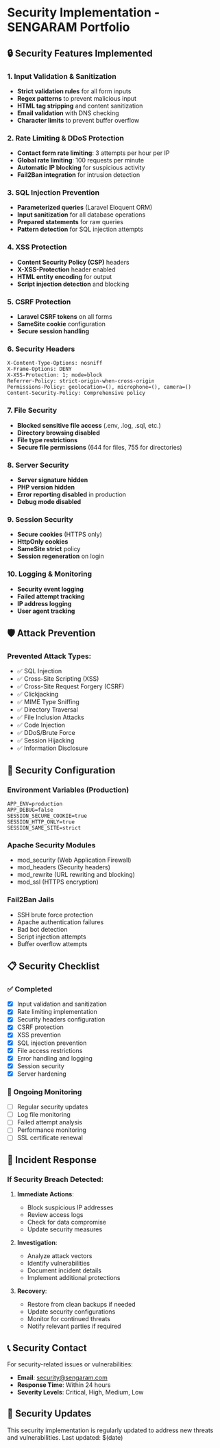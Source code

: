 # Security Implementation - SENGARAM Portfolio

## 🔒 Security Features Implemented

### 1. Input Validation & Sanitization
- **Strict validation rules** for all form inputs
- **Regex patterns** to prevent malicious input
- **HTML tag stripping** and content sanitization
- **Email validation** with DNS checking
- **Character limits** to prevent buffer overflow

### 2. Rate Limiting & DDoS Protection
- **Contact form rate limiting**: 3 attempts per hour per IP
- **Global rate limiting**: 100 requests per minute
- **Automatic IP blocking** for suspicious activity
- **Fail2Ban integration** for intrusion detection

### 3. SQL Injection Prevention
- **Parameterized queries** (Laravel Eloquent ORM)
- **Input sanitization** for all database operations
- **Prepared statements** for raw queries
- **Pattern detection** for SQL injection attempts

### 4. XSS Protection
- **Content Security Policy (CSP)** headers
- **X-XSS-Protection** header enabled
- **HTML entity encoding** for output
- **Script injection detection** and blocking

### 5. CSRF Protection
- **Laravel CSRF tokens** on all forms
- **SameSite cookie** configuration
- **Secure session handling**

### 6. Security Headers
```
X-Content-Type-Options: nosniff
X-Frame-Options: DENY
X-XSS-Protection: 1; mode=block
Referrer-Policy: strict-origin-when-cross-origin
Permissions-Policy: geolocation=(), microphone=(), camera=()
Content-Security-Policy: Comprehensive policy
```

### 7. File Security
- **Blocked sensitive file access** (.env, .log, .sql, etc.)
- **Directory browsing disabled**
- **File type restrictions**
- **Secure file permissions** (644 for files, 755 for directories)

### 8. Server Security
- **Server signature hidden**
- **PHP version hidden**
- **Error reporting disabled** in production
- **Debug mode disabled**

### 9. Session Security
- **Secure cookies** (HTTPS only)
- **HttpOnly cookies**
- **SameSite strict** policy
- **Session regeneration** on login

### 10. Logging & Monitoring
- **Security event logging**
- **Failed attempt tracking**
- **IP address logging**
- **User agent tracking**

## 🛡️ Attack Prevention

### Prevented Attack Types:
- ✅ SQL Injection
- ✅ Cross-Site Scripting (XSS)
- ✅ Cross-Site Request Forgery (CSRF)
- ✅ Clickjacking
- ✅ MIME Type Sniffing
- ✅ Directory Traversal
- ✅ File Inclusion Attacks
- ✅ Code Injection
- ✅ DDoS/Brute Force
- ✅ Session Hijacking
- ✅ Information Disclosure

## 🔧 Security Configuration

### Environment Variables (Production)
```
APP_ENV=production
APP_DEBUG=false
SESSION_SECURE_COOKIE=true
SESSION_HTTP_ONLY=true
SESSION_SAME_SITE=strict
```

### Apache Security Modules
- mod_security (Web Application Firewall)
- mod_headers (Security headers)
- mod_rewrite (URL rewriting and blocking)
- mod_ssl (HTTPS encryption)

### Fail2Ban Jails
- SSH brute force protection
- Apache authentication failures
- Bad bot detection
- Script injection attempts
- Buffer overflow attempts

## 📋 Security Checklist

### ✅ Completed
- [x] Input validation and sanitization
- [x] Rate limiting implementation
- [x] Security headers configuration
- [x] CSRF protection
- [x] XSS prevention
- [x] SQL injection prevention
- [x] File access restrictions
- [x] Error handling and logging
- [x] Session security
- [x] Server hardening

### 🔄 Ongoing Monitoring
- [ ] Regular security updates
- [ ] Log file monitoring
- [ ] Failed attempt analysis
- [ ] Performance monitoring
- [ ] SSL certificate renewal

## 🚨 Incident Response

### If Security Breach Detected:
1. **Immediate Actions**:
   - Block suspicious IP addresses
   - Review access logs
   - Check for data compromise
   - Update security measures

2. **Investigation**:
   - Analyze attack vectors
   - Identify vulnerabilities
   - Document incident details
   - Implement additional protections

3. **Recovery**:
   - Restore from clean backups if needed
   - Update security configurations
   - Monitor for continued threats
   - Notify relevant parties if required

## 📞 Security Contact

For security-related issues or vulnerabilities:
- **Email**: security@sengaram.com
- **Response Time**: Within 24 hours
- **Severity Levels**: Critical, High, Medium, Low

## 🔄 Security Updates

This security implementation is regularly updated to address new threats and vulnerabilities. Last updated: $(date)